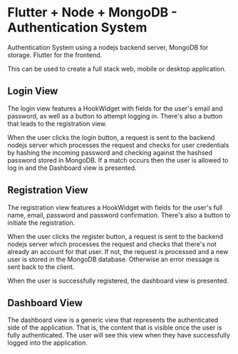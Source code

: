 # Flutter + Node + MongoDB - Authentication System 

Authentication System using a nodejs backend server, MongoDB for storage. Flutter for the frontend.

This can be used to create a full stack web, mobile or desktop application.

## Login View
The login view features a HookWidget with fields for the user's email and password, as well as a button to attempt logging in.
There's also a button that leads to the registration view.

When the user clicks the login button, a request is sent to the backend nodejs server which processes the request
and checks for user credentials by hashing the incoming password and checking against the hashsed password stored
in MongoDB. If a match occurs then the user is allowed to log in and the Dashboard view is presented.

## Registration View
The registration view features a HookWidget with fields for the user's full name, email, password and password confirmation.
There's also a button to initiate the registration.

When the user clicks the register button, a request is sent to the backend nodejs server which processes the request
and checks that there's not already an account for that user. If not, the request is processed and a new user is stored
in the MongoDB database. Otherwise an error message is sent back to the client.

When the user is successfully registered, the dashboard view is presented.

## Dashboard View
The dashboard view is a generic view that represents the authenticated side of the application. That is, the content that is visible once the user is fully authenticated. The user will see this view when they have successfully logged into the application.


